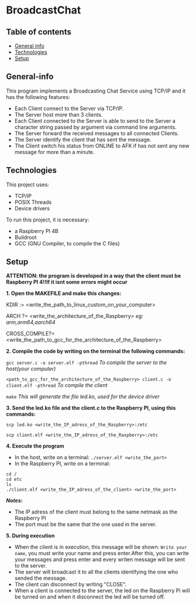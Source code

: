 # BroadcastChat

## Table of contents
* [General info](#general-info)
* [Technologies](#technologies)
* [Setup](#setup)


## General-info
This program implements a Broadcasting Chat Service using TCP/IP and it has the following features:

- Each Client connect to the Server via TCP/IP.
- The Server host more than 3 clients. 
- Each Client connected to the Server is able to send to the Server a character string passed by argument via command line arguments.
- The Server forward the received messages to all connected Clients.
- The Server identify the client that has sent the message.
- The Client switch his status from ONLINE to AFK if has not sent any new message for more than a minute.

## Technologies
This project uses:
- TCP/IP
- POSIX Threads
- Device drivers

To run this project, it is necessary:
- a Raspberry PI 4B
- Buildroot
- GCC (GNU Compiler, to compile the C files)

## Setup

**ATTENTION: the program is developed in a way that the client must be Raspberry PI 4!!If it isnt some errors might occur**

**1. Open the MAKEFILE and make this changes:**

KDIR := <write_the_path_to_linux_custom_on_your_computer>

ARCH ?= <write_the_architecture_of_the_Raspberry>  _eg: arm,arm64,aarch64_

CROSS_COMPILE?= <write_the_path_to_gcc_for_the_architecture_of_the_Raspberry>

**2. Compile the code by writing on the terminal the following commands:**

  `gcc server.c -o server.elf -pthread` _To compile the server to the host(your computer)_ 

  `<path_to_gcc_for_the_architecture_of_the_Raspberry> client.c -o client.elf -pthread` _To compile the client_ 

  `make` _This will generate the file led.ko, used for the device driver_

**3. Send the led.ko file and the client.c to the Raspberry PI, using this commands:**

  `scp led.ko <write_the_IP_adress_of_the_Raspberry>:/etc`
  
  `scp client.elf <write_the_IP_adress_of_the_Raspberry>:/etc`

**4. Execute the program**

- In the host, write on a terminal:
`./server.elf <write_the_port>`
- In the Raspberry PI, write on a terminal:
```
cd /
cd etc
ls
./client.elf <write_the_IP_adress_of_the_client> <write_the_port> 
```
**_Notes:_** 
- The IP adress of the client must belong to the same netmask as the Raspberry PI
- The port must be the same that the one used in the server.

**5. During execution**

- When the client is in execution, this message will be shown: `Write your name`, you must write your name and press enter.After this, you can write your messages and press enter and every writen message will be sent to the server.
- The server will broadcast it to all the clients identifying the one who sended the message.
- The client can disconnect by writing "CLOSE".
- When a client is connected to the server, the led on the Raspberry Pi will be turned on and when it disconnect the led will be turned off.





